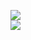 [![](https://img.shields.io/badge/Made%20With-Github%20Spray-lightgrey.svg?style=for-the-badge&logo=github)](https://github.com/Annihil/github-spray#24315)  
[![](https://i.imgur.com/2DrTn0Z.gif)](https://github.com/Annihil/github-spray)